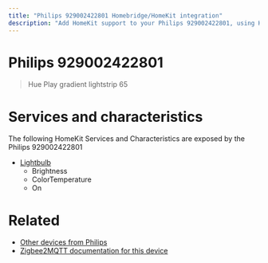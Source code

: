 ```yaml
---
title: "Philips 929002422801 Homebridge/HomeKit integration"
description: "Add HomeKit support to your Philips 929002422801, using Homebridge, Zigbee2MQTT and homebridge-z2m."
---
```

<!---
This file has been GENERATED using src/docgen/docgen.ts
DO NOT EDIT THIS FILE MANUALLY!
-->
# Philips 929002422801
> Hue Play gradient lightstrip 65


# Services and characteristics
The following HomeKit Services and Characteristics are exposed by
the Philips 929002422801

* [Lightbulb](../../light.md)
  * Brightness
  * ColorTemperature
  * On


# Related
* [Other devices from Philips](../index.md#philips)
* [Zigbee2MQTT documentation for this device](https://www.zigbee2mqtt.io/devices/929002422801.html)